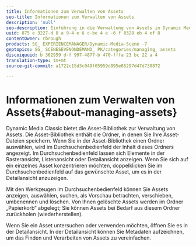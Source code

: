```yaml
---
title: Informationen zum Verwalten von Assets
seo-title: Informationen zum Verwalten von Assets
description: 'null'
seo-description: Einführung in die Verwaltung von Assets in Dynamic Media Classic
uuid: 875 e 3227-d 8 a 9-4 e 6 c-be 4 e -6 f 0328 eb 4 ef 8
contentOwner: rbrough
products: SG_ EXPERIENCEMANAGER/Dynamic-Media-Scene -7
geptopics: SG_ SCENESEVENONDEMAND_ PK/categories/managing_ assets
discoiquuid: b 362959 d-f 997-4877-b 470-fffa 23 bc 22 a 4
translation-type: tm+mt
source-git-commit: a1722c15d3c049f05959d895e85297d47d730872

---
```



# Informationen zum Verwalten von Assets{#about-managing-assets}

Dynamic Media Classic bietet die Asset-Bibliothek zur Verwaltung von Assets. Die Asset-Bibliothek enthält die Ordner, in denen Sie Ihre Asset-Dateien speichern. Wenn Sie in der Asset-Bibliothek einen Ordner auswählen, wird im Durchsuchenbedienfeld der Inhalt dieses Ordners angezeigt. Im Durchsuchenbedienfeld lassen sich Elemente in der Rasteransicht, Listenansicht oder Detailansicht anzeigen. Wenn Sie sich auf ein einzelnes Asset konzentrieren möchten, doppelklicken Sie im Durchsuchenbedienfeld auf das gewünschte Asset, um es in der Detailansicht anzuzeigen.

Mit den Werkzeugen im Durchsuchenbedienfeld können Sie Assets anzeigen, auswählen, suchen, als Vorschau betrachten, verschieben, umbenennen und löschen. Von Ihnen gelöschte Assets werden im Ordner „Papierkorb“ abgelegt; Sie können Assets bei Bedarf aus diesem Ordner zurückholen (wiederherstellen).

Wenn Sie ein Asset untersuchen oder verwenden möchten, öffnen Sie es in der Detailansicht. In der Detailansicht können Sie Metadaten aufzeichnen, um das Finden und Verarbeiten von Assets zu vereinfachen.
